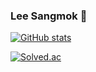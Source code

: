 ### Lee Sangmok 👋

<!--
**SNMHZ/SNMHZ** is a ✨ _special_ ✨ repository because its `README.md` (this file) appears on your GitHub profile.

Here are some ideas to get you started:

- 🔭 I’m currently working on ...
- 🌱 I’m currently learning ...
- 👯 I’m looking to collaborate on ...
- 🤔 I’m looking for help with ...
- 💬 Ask me about ...
- 📫 How to reach me: ...
- 😄 Pronouns: ...
- ⚡ Fun fact: ...
-->

[![GitHub stats](https://github-readme-stats.vercel.app/api?username=snmhz&bg_color=30,e96443,904e95&title_color=fff&text_color=fff)](https://github.com/anuraghazra/github-readme-stats)

[![Solved.ac](http://mazassumnida.wtf/api/v2/generate_badge?boj=snmhz325)](https://solved.ac/snmhz325)
